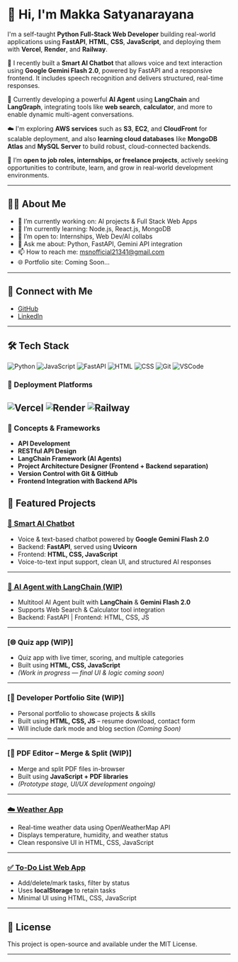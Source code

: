 
# 👋 Hi, I'm Makka Satyanarayana



I'm a self-taught **Python Full-Stack Web Developer** building real-world applications using **FastAPI**, **HTML**, **CSS**, **JavaScript**, and deploying them with **Vercel**, **Render**, and **Railway**.

🔧 I recently built a **Smart AI Chatbot** that allows voice and text interaction using **Google Gemini Flash 2.0**, powered by FastAPI and a responsive frontend. It includes speech recognition and delivers structured, real-time responses.

🧠 Currently developing a powerful **AI Agent** using **LangChain** and **LangGraph**, integrating tools like **web search**, **calculator**, and more to enable dynamic multi-agent conversations.

☁️ I'm exploring **AWS services** such as **S3**, **EC2**, and **CloudFront** for scalable deployment, and also **learning cloud databases** like **MongoDB Atlas** and **MySQL Server** to build robust, cloud-connected backends.

💼 I’m **open to job roles, internships, or freelance projects**, actively seeking opportunities to contribute, learn, and grow in real-world development environments.

---

## 🧑‍💻 About Me

- 🔭 I’m currently working on: AI projects & Full Stack Web Apps  
- 🌱 I’m currently learning: Node.js, React.js, MongoDB  
- 🤝 I’m open to: Internships, Web Dev/AI collabs  
- 💬 Ask me about: Python, FastAPI, Gemini API integration  
- 📫 How to reach me: msnofficial21341@gmail.com  
- 🌐 Portfolio site: Coming Soon...

---

## 🔗 Connect with Me

- [GitHub](https://github.com/msn123-satya)
- [LinkedIn](https://www.linkedin.com/in/YOUR_LINKEDIN_LINK)

---

## 🛠️ Tech Stack

![Python](https://img.shields.io/badge/-Python-3776AB?style=flat&logo=python&logoColor=white)
![JavaScript](https://img.shields.io/badge/-JavaScript-F7DF1E?style=flat&logo=javascript&logoColor=black)
![FastAPI](https://img.shields.io/badge/-FastAPI-009688?style=flat&logo=fastapi&logoColor=white)
![HTML](https://img.shields.io/badge/-HTML5-E34F26?style=flat&logo=html5&logoColor=white)
![CSS](https://img.shields.io/badge/-CSS3-1572B6?style=flat&logo=css3&logoColor=white)
![Git](https://img.shields.io/badge/-Git-F05032?style=flat&logo=git&logoColor=white)
![VSCode](https://img.shields.io/badge/-VS%20Code-007ACC?style=flat&logo=visual-studio-code&logoColor=white)

### 🚀 Deployment Platforms
![Vercel](https://img.shields.io/badge/-Vercel-000000?style=flat&logo=vercel&logoColor=white)
![Render](https://img.shields.io/badge/-Render-46E3B7?style=flat&logo=render&logoColor=white)
![Railway](https://img.shields.io/badge/-Railway-141414?style=flat&logo=railway&logoColor=white)
---
### 🧠 Concepts & Frameworks
- **API Development**
- **RESTful API Design**
- **LangChain Framework (AI Agents)**
- **Project Architecture Designer (Frontend + Backend separation)**
- **Version Control with Git & GitHub**
- **Frontend Integration with Backend APIs**

## 🚀 Featured Projects

### [🤖 Smart AI Chatbot](https://github.com/msn123-satya/msn-chat-bot)
- Voice & text-based chatbot powered by **Google Gemini Flash 2.0**
- Backend: **FastAPI**, served using **Uvicorn**
- Frontend: **HTML, CSS, JavaScript**
- Voice-to-text input support, clean UI, and structured AI responses

---

### [🧠 AI Agent with LangChain (WIP)](https://github.com/msn123-satya/Multi-Agent-AI-System) 
- Multitool AI Agent built with **LangChain** & **Gemini Flash 2.0**
- Supports Web Search & Calculator tool integration
- Backend: FastAPI | Frontend: HTML, CSS, JS

---

### [🌐 Quiz app (WIP)]
- Quiz app with live timer, scoring, and multiple categories
- Built using **HTML, CSS, JavaScript**
- *(Work in progress — final UI & logic coming soon)*

---

### [🌟 Developer Portfolio Site (WIP)]
- Personal portfolio to showcase projects & skills
- Built using **HTML, CSS, JS** – resume download, contact form
- Will include dark mode and blog section *(Coming Soon)*

---

### [📄 PDF Editor – Merge & Split (WIP)]
- Merge and split PDF files in-browser
- Built using **JavaScript + PDF libraries**
- *(Prototype stage, UI/UX development ongoing)*

---

### [☁️ Weather App](https://github.com/msn123-satya/weather-app)
- Real-time weather data using OpenWeatherMap API
- Displays temperature, humidity, and weather status
- Clean responsive UI in HTML, CSS, JavaScript

---

### [✅ To-Do List Web App](https://github.com/msn123-satya/to-do-list-app)
- Add/delete/mark tasks, filter by status
- Uses **localStorage** to retain tasks
- Minimal UI using HTML, CSS, JavaScript

---


## 📜 License

This project is open-source and available under the MIT License.

---

